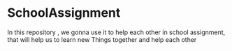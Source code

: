 # SchoolAssignment
In this repository , we gonna use it to help each other in school assignment, that will help us to learn new Things together and help each other
